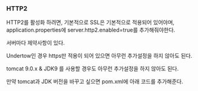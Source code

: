 ### HTTP2

HTTP2를 활성화 하려면, 기본적으로 SSL은 기본적으로 적용되어 있어야며, application.properties에 server.http2.enabled=true를 추가해줘야한다.

서버마다 제약사항이 있다.

Undertow인 경우 https만 적용이 되어 있으면 아무런 추가설정을 하지 않아도 된다.

tomcat 9.0.x & JDK9 를 사용할 경우도 아무런 추가설정을 하지 않아도 된다.

만약 tomcat과 JDK 버전을 바꾸고 싶으면 pom.xml에 아래 코드를 추가해준다.
